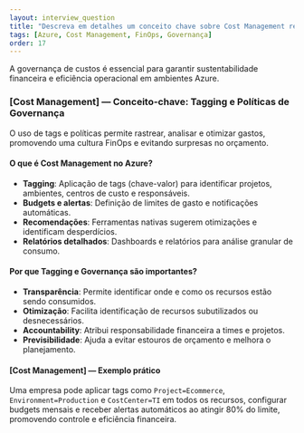 ```yaml
---
layout: interview_question
title: "Descreva em detalhes um conceito chave sobre Cost Management relevante para arquitetura no Azure"
tags: [Azure, Cost Management, FinOps, Governança]
order: 17
---
```


A governança de custos é essencial para garantir sustentabilidade financeira e eficiência operacional em ambientes Azure.

### [Cost Management] — Conceito-chave: Tagging e Políticas de Governança

O uso de tags e políticas permite rastrear, analisar e otimizar gastos, promovendo uma cultura FinOps e evitando surpresas no orçamento.

#### O que é Cost Management no Azure?

- **Tagging**: Aplicação de tags (chave-valor) para identificar projetos, ambientes, centros de custo e responsáveis.
- **Budgets e alertas**: Definição de limites de gasto e notificações automáticas.
- **Recomendações**: Ferramentas nativas sugerem otimizações e identificam desperdícios.
- **Relatórios detalhados**: Dashboards e relatórios para análise granular de consumo.

#### Por que Tagging e Governança são importantes?

- **Transparência**: Permite identificar onde e como os recursos estão sendo consumidos.
- **Otimização**: Facilita identificação de recursos subutilizados ou desnecessários.
- **Accountability**: Atribui responsabilidade financeira a times e projetos.
- **Previsibilidade**: Ajuda a evitar estouros de orçamento e melhora o planejamento.

#### [Cost Management] — Exemplo prático

Uma empresa pode aplicar tags como `Project=Ecommerce`, `Environment=Production` e `CostCenter=TI` em todos os recursos, configurar budgets mensais e receber alertas automáticos ao atingir 80% do limite, promovendo controle e eficiência financeira.
